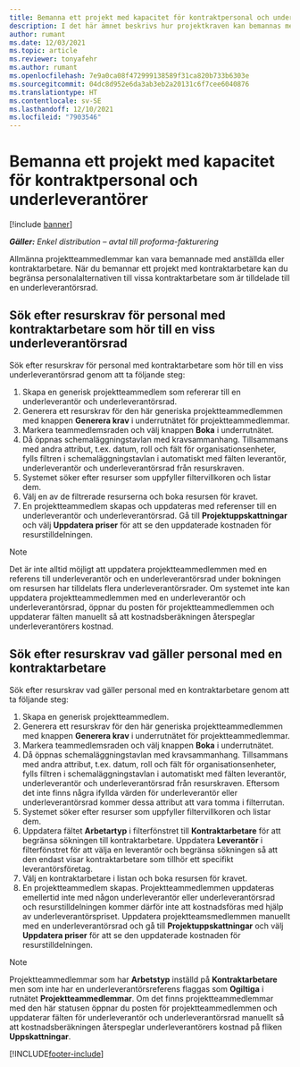 ```yaml
---
title: Bemanna ett projekt med kapacitet för kontraktpersonal och underleverantörer
description: I det här ämnet beskrivs hur projektkraven kan bemannas med kontraktpersonal eller underleverantörskapacitet i Microsoft Dynamics 365 Project Operations.
author: rumant
ms.date: 12/03/2021
ms.topic: article
ms.reviewer: tonyafehr
ms.author: rumant
ms.openlocfilehash: 7e9a0ca08f472999138589f31ca820b733b6303e
ms.sourcegitcommit: 04dc8d952e6da3ab3eb2a20131c6f7cee6040876
ms.translationtype: HT
ms.contentlocale: sv-SE
ms.lasthandoff: 12/10/2021
ms.locfileid: "7903546"
---
```

# <a name="staffing-a-project-with-contract-workers-and-subcontracted-capacity"></a>Bemanna ett projekt med kapacitet för kontraktpersonal och underleverantörer

[!include [banner](../../includes/dataverse-preview.md)]

_**Gäller:** Enkel distribution – avtal till proforma-fakturering_

Allmänna projektteammedlemmar kan vara bemannade med anställda eller kontraktarbetare. När du bemannar ett projekt med kontraktarbetare kan du begränsa personalalternativen till vissa kontraktarbetare som är tilldelade till en underleverantörsrad. 

## <a name="search-for-staff-resource-requirements-with-contract-workers-that-belong-to-a-specific-subcontract-line"></a>Sök efter resurskrav för personal med kontraktarbetare som hör till en viss underleverantörsrad

Sök efter resurskrav för personal med kontraktarbetare som hör till en viss underleverantörsrad genom att ta följande steg:

1. Skapa en generisk projektteammedlem som refererar till en underleverantör och underleverantörsrad.
2. Generera ett resurskrav för den här generiska projektteammedlemmen med knappen **Generera krav** i underrutnätet för projektteammedlemmar.
3. Markera teammedlemsraden och välj knappen **Boka** i underrutnätet. 
4. Då öppnas schemaläggningstavlan med kravsammanhang. Tillsammans med andra attribut, t.ex. datum, roll och fält för organisationsenheter, fylls filtren i schemaläggningstavlan i automatiskt med fälten leverantör, underleverantör och underleverantörsrad från resurskraven.
5. Systemet söker efter resurser som uppfyller filtervillkoren och listar dem. 
6. Välj en av de filtrerade resurserna och boka resursen för kravet. 
7. En projektteammedlem skapas och uppdateras med referenser till en underleverantör och underleverantörsrad. Gå till **Projektuppskattningar** och välj **Uppdatera priser** för att se den uppdaterade kostnaden för resurstilldelningen. 

> [!NOTE]
> Det är inte alltid möjligt att uppdatera projektteammedlemmen med en referens till underleverantör och en underleverantörsrad under bokningen om resursen har tilldelats flera underleverantörsrader. Om systemet inte kan uppdatera projektteammedlemmen med en underleverantör och underleverantörsrad, öppnar du posten för projektteammedlemmen och uppdaterar fälten manuellt så att kostnadsberäkningen återspeglar underleverantörers kostnad.

## <a name="search-for-and-staff-resource-requirements-with-any-contract-worker"></a>Sök efter resurskrav vad gäller personal med en kontraktarbetare

Sök efter resurskrav vad gäller personal med en kontraktarbetare genom att ta följande steg:

1. Skapa en generisk projektteammedlem.
2. Generera ett resurskrav för den här generiska projektteammedlemmen med knappen **Generera krav** i underrutnätet för projektteammedlemmar.
3. Markera teammedlemsraden och välj knappen **Boka** i underrutnätet. 
4. Då öppnas schemaläggningstavlan med kravsammanhang. Tillsammans med andra attribut, t.ex. datum, roll och fält för organisationsenheter, fylls filtren i schemaläggningstavlan i automatiskt med fälten leverantör, underleverantör och underleverantörsrad från resurskraven. Eftersom det inte finns några ifyllda värden för underleverantör eller underleverantörsrad kommer dessa attribut att vara tomma i filterrutan.
5. Systemet söker efter resurser som uppfyller filtervillkoren och listar dem.
6. Uppdatera fältet **Arbetartyp** i filterfönstret till **Kontraktarbetare** för att begränsa sökningen till kontraktarbetare. Uppdatera **Leverantör** i filterfönstret för att välja en leverantör och begränsa sökningen så att den endast visar kontraktarbetare som tillhör ett specifikt leverantörsföretag.
7. Välj en kontraktarbetare i listan och boka resursen för kravet.
8. En projektteammedlem skapas. Projektteammedlemmen uppdateras emellertid inte med någon underleverantör eller underleverantörsrad och resurstilldelningen kommer därför inte att kostnadsföras med hjälp av underleverantörspriset. Uppdatera projektteamsmedlemmen manuellt med en underleverantörsrad och gå till **Projektuppskattningar** och välj **Uppdatera priser** för att se den uppdaterade kostnaden för resurstilldelningen.

> [!NOTE]
> Projektteammedlemmar som har **Arbetstyp** inställd på **Kontraktarbetare** men som inte har en underleverantörsreferens flaggas som **Ogiltiga** i rutnätet **Projektteammedlemmar**. Om det finns projektteammedlemmar med den här statusen öppnar du posten för projektteammedlemmen och uppdaterar fälten för underleverantör och underleverantörsrad manuellt så att kostnadsberäkningen återspeglar underleverantörers kostnad på fliken **Uppskattningar**. 


[!INCLUDE[footer-include](../../includes/footer-banner.md)]
